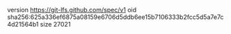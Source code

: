 version https://git-lfs.github.com/spec/v1
oid sha256:625a336ef6875a08159e6706d5ddb6ee15b7106333b2fcc5d5a7e7c4d21564b1
size 27021
